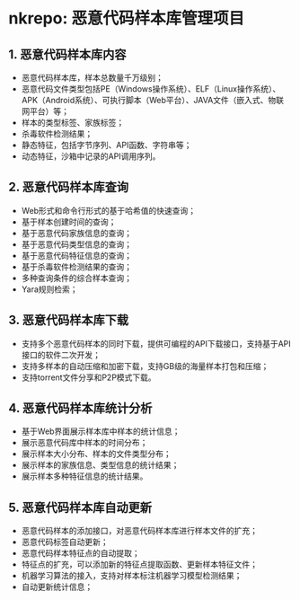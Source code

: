 # nkrepo: 恶意代码样本库管理项目

## 1. 恶意代码样本库内容
- 恶意代码样本库，样本总数量千万级别；
- 恶意代码文件类型包括PE（Windows操作系统）、ELF（Linux操作系统）、APK（Android系统）、可执行脚本（Web平台）、JAVA文件（嵌入式、物联网平台）等； 
- 样本的类型标签、家族标签；
- 杀毒软件检测结果；
- 静态特征，包括字节序列、API函数、字符串等；
- 动态特征，沙箱中记录的API调用序列。

## 2. 恶意代码样本库查询
- Web形式和命令行形式的基于哈希值的快速查询；
- 基于样本创建时间的查询；
- 基于恶意代码家族信息的查询；
- 基于恶意代码类型信息的查询；
- 基于恶意代码特征信息的查询；
- 基于杀毒软件检测结果的查询；
- 多种查询条件的综合样本查询；
- Yara规则检索；

## 3. 恶意代码样本库下载
- 支持多个恶意代码样本的同时下载，提供可编程的API下载接口，支持基于API接口的软件二次开发； 
- 支持多样本的自动压缩和加密下载，支持GB级的海量样本打包和压缩；
- 支持torrent文件分享和P2P模式下载。 

## 4. 恶意代码样本库统计分析
- 基于Web界面展示样本库中样本的统计信息；
- 展示恶意代码库中样本的时间分布；                                  
- 展示样本大小分布、样本的文件类型分布；                                  
- 展示样本的家族信息、类型信息的统计结果；                                  
- 展示样本多种特征信息的统计结果。  
                                
## 5. 恶意代码样本库自动更新
- 恶意代码样本的添加接口，对恶意代码样本库进行样本文件的扩充； 
- 恶意代码标签自动更新； 
- 恶意代码样本特征点的自动提取； 
- 特征点的扩充，可以添加新的特征点提取函数、更新样本特征文件； 
- 机器学习算法的接入，支持对样本标注机器学习模型检测结果； 
- 自动更新统计信息；
        


